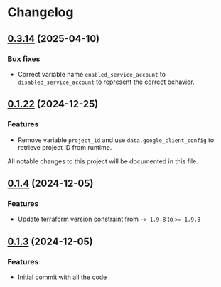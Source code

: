 # Changelog

## [0.3.14]() (2025-04-10)

### Bux fixes
* Correct variable name `enabled_service_account` to `disabled_service_account` to represent the correct behavior.

## [0.1.22]() (2024-12-25)

### Features

* Remove variable `project_id` and use `data.google_client_config` to retrieve project ID from runtime.

All notable changes to this project will be documented in this file.

## [0.1.4]() (2024-12-05)

### Features

* Update terraform version constraint from `~> 1.9.8` to `>= 1.9.8`

## [0.1.3]() (2024-12-05)

### Features

* Initial commit with all the code

